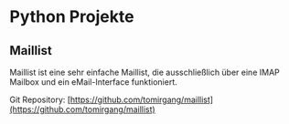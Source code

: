 # Python Projekte

## Maillist

Maillist ist eine sehr einfache Maillist, die ausschließlich über eine IMAP Mailbox und ein eMail-Interface funktioniert.

Git Repository: [https://github.com/tomirgang/maillist](https://github.com/tomirgang/maillist)
